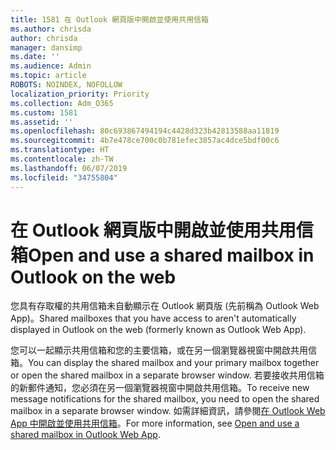 ```yaml
---
title: 1581 在 Outlook 網頁版中開啟並使用共用信箱
ms.author: chrisda
author: chrisda
manager: dansimp
ms.date: ''
ms.audience: Admin
ms.topic: article
ROBOTS: NOINDEX, NOFOLLOW
localization_priority: Priority
ms.collection: Adm_O365
ms.custom: 1581
ms.assetid: ''
ms.openlocfilehash: 80c693867494194c4428d323b42813588aa11819
ms.sourcegitcommit: 4b7e478ce700c0b781efec3857ac4dce5bdf00c6
ms.translationtype: HT
ms.contentlocale: zh-TW
ms.lasthandoff: 06/07/2019
ms.locfileid: "34755804"
---
```

# <a name="open-and-use-a-shared-mailbox-in-outlook-on-the-web"></a><span data-ttu-id="22b2f-102">在 Outlook 網頁版中開啟並使用共用信箱</span><span class="sxs-lookup"><span data-stu-id="22b2f-102">Open and use a shared mailbox in Outlook on the web</span></span>

<span data-ttu-id="22b2f-103">您具有存取權的共用信箱未自動顯示在 Outlook 網頁版 (先前稱為 Outlook Web App)。</span><span class="sxs-lookup"><span data-stu-id="22b2f-103">Shared mailboxes that you have access to aren't automatically displayed in Outlook on the web (formerly known as Outlook Web App).</span></span>

<span data-ttu-id="22b2f-104">您可以一起顯示共用信箱和您的主要信箱，或在另一個瀏覽器視窗中開啟共用信箱。</span><span class="sxs-lookup"><span data-stu-id="22b2f-104">You can display the shared mailbox and your primary mailbox together or open the shared mailbox in a separate browser window.</span></span> <span data-ttu-id="22b2f-105">若要接收共用信箱的新郵件通知，您必須在另一個瀏覽器視窗中開啟共用信箱。</span><span class="sxs-lookup"><span data-stu-id="22b2f-105">To receive new message notifications for the shared mailbox, you need to open the shared mailbox in a separate browser window.</span></span> <span data-ttu-id="22b2f-106">如需詳細資訊，請參閱[在 Outlook Web App 中開啟並使用共用信箱](https://support.office.com/article/BC127866-42BE-4DE7-92AE-1EF2F787FD5C)。</span><span class="sxs-lookup"><span data-stu-id="22b2f-106">For more information, see [Open and use a shared mailbox in Outlook Web App](https://support.office.com/article/BC127866-42BE-4DE7-92AE-1EF2F787FD5C).</span></span>
